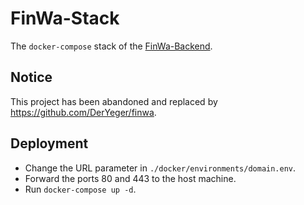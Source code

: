 # FinWa-Stack

The `docker-compose` stack of the [FinWa-Backend](https://github.com/DerYeger/finwa-legacy).

## Notice

This project has been abandoned and replaced by https://github.com/DerYeger/finwa.

## Deployment

- Change the URL parameter in `./docker/environments/domain.env`.
- Forward the ports 80 and 443 to the host machine.
- Run `docker-compose up -d`.

